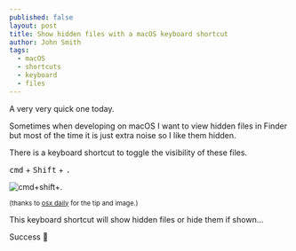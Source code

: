 ```yaml
---
published: false
layout: post
title: Show hidden files with a macOS keyboard shortcut
author: John Smith
tags:
  - macOS
  - shortcuts
  - keyboard
  - files
---
```

A very very quick one today. 

Sometimes when developing on macOS I want to view hidden files in Finder but most of the time it is just extra noise so I like them hidden. 

There is a keyboard shortcut to toggle the visibility of these files. 

<kbd>cmd</kbd> + <kbd>Shift</kbd> + <kbd>.</kbd>

![cmd+shift+.](https://i.imgur.com/PUXmIjP.jpg)

<small>(thanks to [osx daily](http://osxdaily.com/2018/02/12/show-hidden-files-mac-keyboard-shortcut/) for the tip and image.)</small>

This keyboard shortcut will show hidden files or hide them if shown...

Success 🎉
